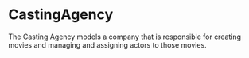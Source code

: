 # CastingAgency
The Casting Agency models a company that is responsible for creating movies and managing and assigning actors to those movies.
